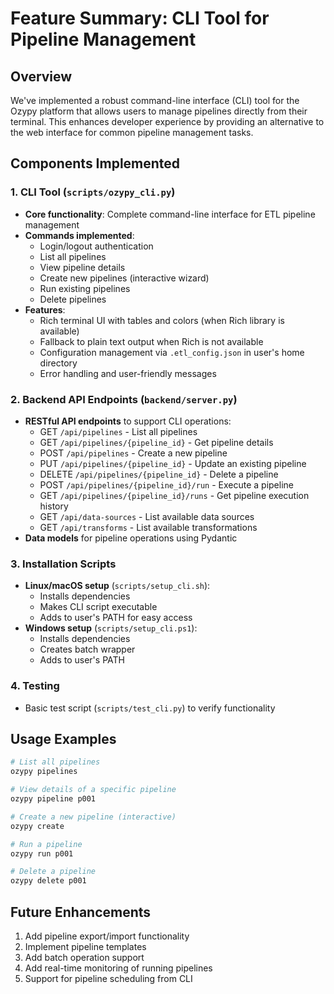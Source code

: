 # Feature Summary: CLI Tool for Pipeline Management

## Overview
We've implemented a robust command-line interface (CLI) tool for the Ozypy platform that allows users to manage pipelines directly from their terminal. This enhances developer experience by providing an alternative to the web interface for common pipeline management tasks.

## Components Implemented

### 1. CLI Tool (`scripts/ozypy_cli.py`)
- **Core functionality**: Complete command-line interface for ETL pipeline management
- **Commands implemented**:
  - Login/logout authentication
  - List all pipelines
  - View pipeline details
  - Create new pipelines (interactive wizard)
  - Run existing pipelines
  - Delete pipelines
- **Features**:
  - Rich terminal UI with tables and colors (when Rich library is available)
  - Fallback to plain text output when Rich is not available
  - Configuration management via `.etl_config.json` in user's home directory
  - Error handling and user-friendly messages

### 2. Backend API Endpoints (`backend/server.py`)
- **RESTful API endpoints** to support CLI operations:
  - GET `/api/pipelines` - List all pipelines
  - GET `/api/pipelines/{pipeline_id}` - Get pipeline details
  - POST `/api/pipelines` - Create a new pipeline
  - PUT `/api/pipelines/{pipeline_id}` - Update an existing pipeline
  - DELETE `/api/pipelines/{pipeline_id}` - Delete a pipeline
  - POST `/api/pipelines/{pipeline_id}/run` - Execute a pipeline
  - GET `/api/pipelines/{pipeline_id}/runs` - Get pipeline execution history
  - GET `/api/data-sources` - List available data sources
  - GET `/api/transforms` - List available transformations
- **Data models** for pipeline operations using Pydantic

### 3. Installation Scripts
- **Linux/macOS setup** (`scripts/setup_cli.sh`):
  - Installs dependencies
  - Makes CLI script executable
  - Adds to user's PATH for easy access
- **Windows setup** (`scripts/setup_cli.ps1`):
  - Installs dependencies
  - Creates batch wrapper
  - Adds to user's PATH

### 4. Testing
- Basic test script (`scripts/test_cli.py`) to verify functionality

## Usage Examples

```bash
# List all pipelines
ozypy pipelines

# View details of a specific pipeline
ozypy pipeline p001

# Create a new pipeline (interactive)
ozypy create

# Run a pipeline
ozypy run p001

# Delete a pipeline
ozypy delete p001
```

## Future Enhancements
1. Add pipeline export/import functionality
2. Implement pipeline templates
3. Add batch operation support
4. Add real-time monitoring of running pipelines
5. Support for pipeline scheduling from CLI 
